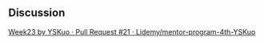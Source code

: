 ## Discussion
[Week23 by YSKuo · Pull Request #21 · Lidemy/mentor-program-4th-YSKuo](https://github.com/Lidemy/mentor-program-4th-YSKuo/pull/21#event-4024774411)